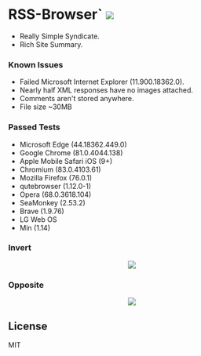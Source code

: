 # RSS-Browser` <img src='https://img.shields.io/github/license/acktic/acktic.github.io?style=social'>


  - Really Simple Syndicate.
  - Rich Site Summary.


### Known Issues


* Failed Microsoft Internet Explorer (11.900.18362.0).
* Nearly half XML responses have no images attached.
* Comments aren't stored anywhere.
* File size ~30MB


### Passed Tests


* Microsoft Edge (44.18362.449.0)
* Google Chrome (81.0.4044.138)
* Apple Mobile Safari iOS (9+)
* Chromium (83.0.4103.61)
* Mozilla Firefox (76.0.1)
* qutebrowser (1.12.0-1)
* Opera (68.0.3618.104)
* SeaMonkey (2.53.2)
* Brave (1.9.76)
* LG Web OS
* Min (1.14)


### Invert

<p align='center'><img src='http://acktic.github.io/screenshots/wall.png'></p>


### Opposite

<p align='center'><img src='http://acktic.github.io/screenshots/visual.png'></p>


License
----

MIT
